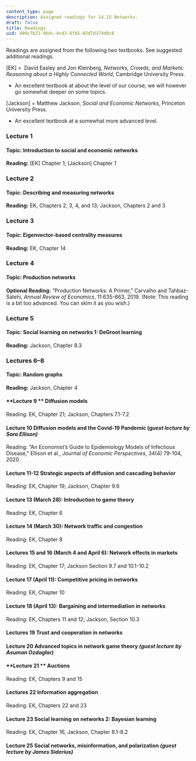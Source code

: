 ```yaml
---
content_type: page
description: Assigned readings for 14.15 Networks.
draft: false
title: Readings
uid: 409c7b21-9bdc-4cd3-8fb5-02d7d174d9c8
---
```

Readings are assigned from the following two textbooks. See suggested additional readings.

\[EK\] =  David Easley and Jon Kleinberg, *Networks, Crowds, and Markets: Reasoning about a Highly Connected World*, Cambridge University Press. 

- An excellent textbook at about the level of our course; we will however go somewhat deeper on some topics.

\[Jackson\] = Matthew Jackson, *Social and Economic Networks*, Princeton University Press. 

- An excellent textbook at a somewhat more advanced level.

### Lecture 1

#### **Topic:** Introduction to social and economic networks 

**Reading:** \[EK\] Chapter 1; \[Jackson\] Chapter 1 

### Lecture 2

#### **Topic:** Describing and measuring networks 

**Reading:** EK, Chapters 2, 3, 4, and 13; Jackson, Chapters 2 and 3 

### Lecture 3

#### Topic: Eigenvector-based centrality measures 

**Reading:** EK, Chapter 14 

### Lecture 4

#### **Topic:** Production networks 

**Optional Reading:** “Production Networks: A Primer,” Carvalho and Tahbaz-Salehi, *Annual Review of Economics*, 11:635-663, 2019. (Note: This reading is a bit too advanced. You can skim it as you wish.) 

### Lecture 5 

#### **Topic:** Social learning on networks 1: DeGroot learning 

**Reading:** Jackson, Chapter 8.3 

### Lectures 6–8 

#### **Topic:** Random graphs 

**Reading:** Jackson, Chapter 4 

#### **Lecture 9 ** Diffusion models 

Reading: EK, Chapter 21; Jackson, Chapters 7.1-7.2 

#### **Lecture 10** Diffusion models and the Covid-19 Pandemic (g*uest lecture by Sara Ellison)*

Reading: “An Economist’s Guide to Epidemiology Models of Infectious Disease,” Ellison et al., *Journal of Economic Perspectives*, 34(4) 79-104, 2020 

#### **Lecture 11-12** Strategic aspects of diffusion and cascading behavior 

Reading: EK, Chapter 19; Jackson, Chapter 9.6 

#### **Lecture 13 (March 28):** Introduction to game theory 

Reading: EK, Chapter 6 

#### **Lecture 14 (March 30):** Network traffic and congestion 

Reading: EK, Chapter 8 

#### **Lectures 15 and 16 (March 4 and April 6):** Network effects in markets 

Reading: EK, Chapter 17; Jackson Section 9.7 and 10.1-10.2 

#### **Lecture 17 (April 11):** Competitive pricing in networks 

Reading: EK, Chapter 10 

#### **Lecture 18 (April 13):** Bargaining and intermediation in networks 

Reading: EK, Chapters 11 and 12; Jackson, Section 10.3 

#### **Lectures 19** Trust and cooperation in networks 

#### **Lecture 20** Advanced topics in network game theory *(guest lecture by Asuman Ozdaglar)*

#### **Lecture 21 ** Auctions 

Reading: EK, Chapters 9 and 15 

#### **Lectures 22** Information aggregation 

Reading: EK, Chapters 22 and 23 

#### **Lecture 23** Social learning on networks 2: Bayesian learning 

Reading: EK, Chapter 16, Jackson, Chapter 8.1-8.2 

#### **Lecture 25** Social networks, misinformation, and polarization *(guest lecture by James Siderius)*